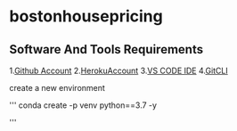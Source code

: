 # bostonhousepricing

## Software And Tools Requirements
1.[Github Account](https://github.com/)
2.[HerokuAccount](https://www.heroku.com)
3.[VS CODE IDE](https://code.visualstudio.com)
4.[GitCLI](https://www.github.com/)

create a new environment

'''
conda create -p venv python==3.7 -y

'''
